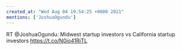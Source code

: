 ```yaml
---
created_at: "Wed Aug 04 19:54:25 +0000 2021"
mentions: ['JoshuaOgundu']
---
```


RT @JoshuaOgundu: Midwest startup investors vs California startup investors https://t.co/N0io41RiTL